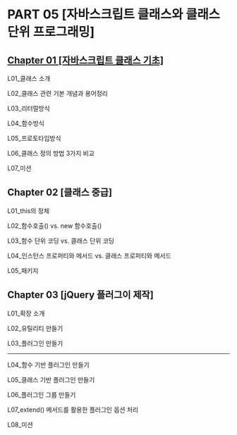 # PART 05 [자바스크립트 클래스와 클래스 단위 프로그래밍]



## [Chapter 01 [자바스크립트 클래스 기초]](https://github.com/kimhyoyeong/K_hyo/blob/master/c01/lesson.md)

L01_클래스 소개

L02_클래스 관련 기본 개념과 용어정리

L03_리터럴방식

L04_함수방식

L05_프로토타입방식

L06_클래스 정의 방법 3가지 비교

L07_미션



## Chapter 02 [클래스 중급]

L01_this의 정체

L02_함수호출() vs. new 함수호출()

L03_함수 단위 코딩 vs. 클래스 단위 코딩

L04_인스턴스 프로퍼티와 메서드 vs. 클래스 프로퍼티와 메서드

L05_패키지



## Chapter 03 [jQuery 플러그이 제작]

L01_확장 소개

L02_유틸리티 만들기

L03_플러그인 만들기

---------------------------------------------

L04_함수 기반 플러그인 만들기

L05_클래스 기반 플러그인 만들기

L06_플러그인 그룹 만들기

L07_extend() 메서드를 활용한 플러그인 옵션 처리

L08_미션